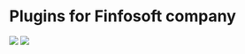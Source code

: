 Plugins for Finfosoft company
=============================

[![](https://img.shields.io/badge/release-v0.0.0-blue.svg?style=flat-square)](https://github.com/codefine/finfosoft/releases)
[![](https://img.shields.io/badge/document-building-green.svg?style=flat-square)](https://github.com/codefine/finfosoft/wiki)
